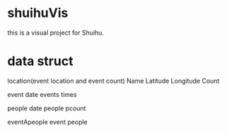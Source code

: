 # shuihuVis
this is a visual project for Shuihu.

# data struct

location(event location and event count)
Name Latitude Longitude Count

event
date events times

people
date people pcount

eventApeople
event people


